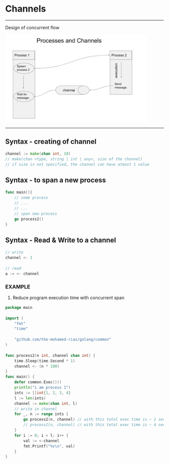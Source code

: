 # Channels
---
Design of concurrent flow

<img src="../img/channels-concurent-app-flow.png" width=450 >

---
## Syntax - creating of channel
```go
channel := make(chan int, 10)
// make(chan <type, string | int | any>, size of the channel)
// if size is not specified, the channel can have atmost 1 value
```

## Syntax - to span a new process
```go
func main(){
    // some process
    // ...
    // ...
    // span new process
    go process2()
}
```

## Syntax - Read & Write to a channel
```go
// write
channel <- 1

// read
a := <- channel
```

### EXAMPLE

1. Reduce program execution time with concurrent span

<!-- MARKDOWN-AUTO-DOCS:START (CODE:src=./examples/channel_span/two_process.go) -->
<!-- The below code snippet is automatically added from ./examples/channel_span/two_process.go -->
```go
package main

import (
	"fmt"
	"time"

	"github.com/the-mohamed-riaz/golang/common"
)

func process2(n int, channel chan int) {
	time.Sleep(time.Second * 1)
	channel <- (n * 100)
}
func main() {
	defer common.Exec()()
	println("i am process 1")
	ints := []int{1, 2, 3, 4}
	l := len(ints)
	channel := make(chan int, l)
	// write in channel
	for _, n := range ints {
		go process2(n, channel) // with this total exec time is ~ 1 sec
		// process2(n, channel) // with this total exec time is ~ 4 sec
	}
	for i := 0; i < l; i++ {
		val := <-channel
		fmt.Printf("%v\n", val)
	}
}
```
<!-- MARKDOWN-AUTO-DOCS:END -->